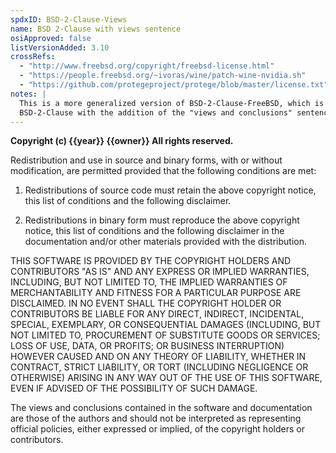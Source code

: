 ```yaml
---
spdxID: BSD-2-Clause-Views
name: BSD 2-Clause with views sentence
osiApproved: false
listVersionAdded: 3.10
crossRefs: 
  - "http://www.freebsd.org/copyright/freebsd-license.html"
  - "https://people.freebsd.org/~ivoras/wine/patch-wine-nvidia.sh"
  - "https://github.com/protegeproject/protege/blob/master/license.txt"
notes: |
  This is a more generalized version of BSD-2-Clause-FreeBSD, which is now deprecated. It is identical to
  BSD-2-Clause with the addition of the "views and conclusions" sentence at the end.
---
```


**Copyright (c) {{year}} {{owner}} All rights reserved.**

Redistribution and use in source and binary forms, with or without modification, are permitted provided that the following conditions are met:

1. Redistributions of source code must retain the above copyright notice, this list of conditions and the following disclaimer.

2. Redistributions in binary form must reproduce the above copyright notice, this list of conditions and the following disclaimer in the documentation and/or other materials provided with the distribution.

THIS SOFTWARE IS PROVIDED BY THE COPYRIGHT HOLDERS AND CONTRIBUTORS "AS IS" AND ANY EXPRESS OR IMPLIED WARRANTIES, INCLUDING, BUT NOT LIMITED TO, THE IMPLIED WARRANTIES OF MERCHANTABILITY AND FITNESS FOR A PARTICULAR PURPOSE ARE DISCLAIMED. IN NO EVENT SHALL THE COPYRIGHT HOLDER OR CONTRIBUTORS BE LIABLE FOR ANY DIRECT, INDIRECT, INCIDENTAL, SPECIAL, EXEMPLARY, OR CONSEQUENTIAL DAMAGES (INCLUDING, BUT NOT LIMITED TO, PROCUREMENT OF SUBSTITUTE GOODS OR SERVICES; LOSS OF USE, DATA, OR PROFITS; OR BUSINESS INTERRUPTION) HOWEVER CAUSED AND ON ANY THEORY OF LIABILITY, WHETHER IN CONTRACT, STRICT LIABILITY, OR TORT (INCLUDING NEGLIGENCE OR OTHERWISE) ARISING IN ANY WAY OUT OF THE USE OF THIS SOFTWARE, EVEN IF ADVISED OF THE POSSIBILITY OF SUCH DAMAGE.

The views and conclusions contained in the software and documentation are those of the authors and should not be interpreted as representing official policies, either expressed or implied, of the copyright holders or contributors.
